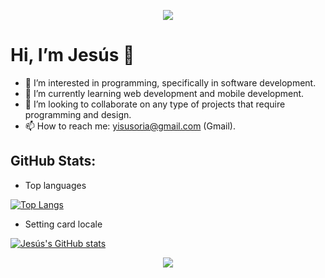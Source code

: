 <p align="center">
  <img src="https://user-images.githubusercontent.com/73097560/115834477-dbab4500-a447-11eb-908a-139a6edaec5c.gif">
</p>

<h1 >Hi, I’m Jesús 👋</h1>

- 👀 I’m interested in programming, specifically in software development.
- 🌱 I’m currently learning web development and mobile development.
- 💞️ I’m looking to collaborate on any type of projects that require programming and design.
- 📫 How to reach me: yisusoria@gmail.com (Gmail).

## **GitHub Stats:**  

*   Top languages

<!-- ![Top Langs](https://github-readme-stats.vercel.app/api/top-langs/?username=AlbertoSoria1998&langs_count=10) -->
[![Top Langs](https://github-readme-stats.vercel.app/api/top-langs/?username=AlbertoSoria1998&layout=compact&langs_count=10&bg_color=30,e96443,904e95&title_color=fff&text_color=fff)](https://github.com/AlbertoSoria1998)

*   Setting card locale

<!-- ![Jesús's GitHub stats](https://github-readme-stats.vercel.app/api/?username=AlbertoSoria1998&custom_title=Estadisticas%20de%20Jesús%20Soria&custom_width=500&locale=es) -->
[![Jesús's GitHub stats](https://github-readme-stats.vercel.app/api?username=AlbertoSoria1998&custom_title=Estadisticas%20de%20Jesús%20Soria&bg_color=30,e96443,904e95&title_color=fff&text_color=fff&rank_icon=github&show_icons=true&icon_color=fff&show=reviews,discussions_started,discussions_answered,prs_merged,prs_merged_percentage)](https://github.com/AlbertoSoria1998)
           
<p align="center">
  <img src="https://user-images.githubusercontent.com/73097560/115834477-dbab4500-a447-11eb-908a-139a6edaec5c.gif">
</p>
